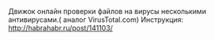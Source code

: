 Движок онлайн проверки файлов на вирусы несколькими антивирусами.( аналог VirusTotal.com)
Инструкция: http://habrahabr.ru/post/141103/